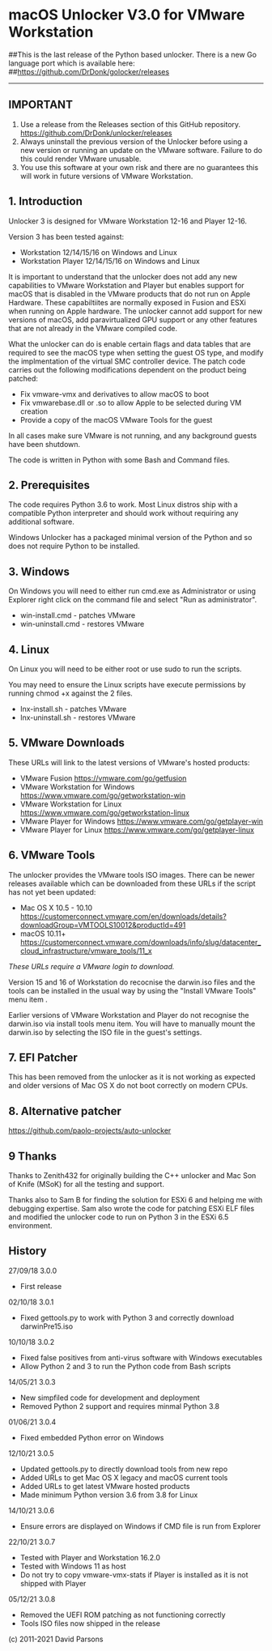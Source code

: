 # macOS Unlocker V3.0 for VMware Workstation

##This is the last release of the Python based unlocker. There is a new Go language port which is available here:
##https://github.com/DrDonk/golocker/releases

---
**IMPORTANT**
---
1. Use a release from the Releases section of this GitHub repository. https://github.com/DrDonk/unlocker/releases
2. Always uninstall the previous version of the Unlocker before using a new version or 
running an update on the VMware software. Failure to do this could render VMware unusable. 
3. You use this software at your own risk and there are no guarantees this will work 
in future versions of VMware Workstation.

## 1. Introduction
Unlocker 3 is designed for VMware Workstation 12-16 and Player 12-16.

Version 3 has been tested against:

* Workstation 12/14/15/16 on Windows and Linux
* Workstation Player 12/14/15/16 on Windows and Linux


It is important to understand that the unlocker does not add any new capabilities to VMware Workstation and Player
but enables support for macOS that is disabled in the VMware products that do not run on Apple Hardware. 
These capabiltiites are normally exposed in Fusion and ESXi when running on Apple hardware. The unlocker cannot add 
support for new versions of macOS, add paravirtualized GPU support or any other features that are not already in the
VMware compiled code.

What the unlocker can do is enable certain flags and data tables that are required to see the macOS type when setting 
the guest OS type, and modify the implmentation of the virtual SMC controller device.
The patch code carries out the following modifications dependent on the product
being patched:

* Fix vmware-vmx and derivatives to allow macOS to boot
* Fix vmwarebase.dll or .so to allow Apple to be selected during VM creation
* Provide a copy of the macOS VMware Tools for the guest

In all cases make sure VMware is not running, and any background guests have been shutdown.

The code is written in Python with some Bash and Command files.

## 2. Prerequisites
The code requires Python 3.6 to work. Most Linux distros ship with a compatible
Python interpreter and should work without requiring any additional software.

Windows Unlocker has a packaged minimal version of the Python and so does not require Python to be installed.


## 3. Windows
On Windows you will need to either run cmd.exe as Administrator or using
Explorer right click on the command file and select "Run as administrator".

- win-install.cmd   - patches VMware
- win-uninstall.cmd - restores VMware

## 4. Linux
On Linux you will need to be either root or use sudo to run the scripts.

You may need to ensure the Linux scripts have execute permissions
by running chmod +x against the 2 files.

- lnx-install.sh   - patches VMware
- lnx-uninstall.sh - restores VMware
   

## 5. VMware Downloads

These URLs will link to the latest versions of VMware's hosted products:

* VMware Fusion https://vmware.com/go/getfusion
* VMware Workstation for Windows https://www.vmware.com/go/getworkstation-win
* VMware Workstation for Linux https://www.vmware.com/go/getworkstation-linux
* VMware Player for Windows https://www.vmware.com/go/getplayer-win
* VMware Player for Linux https://www.vmware.com/go/getplayer-linux

## 6. VMware Tools
The unlocker provides the VMware tools ISO images. There can be newer releases available which can be downloaded
from these URLs if the script has not yet been updated:

* Mac OS X 10.5 - 10.10 https://customerconnect.vmware.com/en/downloads/details?downloadGroup=VMTOOLS10012&productId=491
* macOS 10.11+ https://customerconnect.vmware.com/downloads/info/slug/datacenter_cloud_infrastructure/vmware_tools/11_x

_These URLs require a VMware login to download._

Version 15 and 16 of Workstation do recocnise the darwin.iso files and the tools can be installed in the usual way by 
using the "Install VMware Tools" menu item .

Earlier versions of VMware Workstation and Player do not recognise the darwin.iso via install tools menu item.
You will have to manually mount the darwin.iso by selecting the ISO file in the guest's settings.

## 7. EFI Patcher

This has been removed from the unlocker as it is not working as expected and older versions of Mac OS X do not boot
correctly on modern CPUs. 

## 8. Alternative patcher

https://github.com/paolo-projects/auto-unlocker


## 9 Thanks
Thanks to Zenith432 for originally building the C++ unlocker and Mac Son of Knife
(MSoK) for all the testing and support.

Thanks also to Sam B for finding the solution for ESXi 6 and helping me with
debugging expertise. Sam also wrote the code for patching ESXi ELF files and
modified the unlocker code to run on Python 3 in the ESXi 6.5 environment.


## History
27/09/18 3.0.0
- First release

02/10/18 3.0.1
- Fixed gettools.py to work with Python 3 and correctly download darwinPre15.iso

10/10/18 3.0.2 
- Fixed false positives from anti-virus software with Windows executables   
- Allow Python 2 and 3 to run the Python code from Bash scripts

14/05/21 3.0.3
- New simpfiled code for development and deployment
- Removed Python 2 support and requires minmal Python 3.8

01/06/21 3.0.4
- Fixed embedded Python error on Windows

12/10/21 3.0.5
- Updated gettools.py to directly download tools from new repo
- Added URLs to get Mac OS X legacy and macOS current tools
- Added URLs to get latest VMware hosted products
- Made minimum Python version 3.6 from 3.8 for Linux

14/10/21 3.0.6
- Ensure errors are displayed on Windows if CMD file is run from Explorer

22/10/21 3.0.7
- Tested with Player and Workstation 16.2.0
- Tested with Windows 11 as host
- Do not try to copy vmware-vmx-stats if Player is installed as it is not shipped with Player

05/12/21 3.0.8
- Removed the UEFI ROM patching as not functioning correctly
- Tools ISO files now shipped in the release

(c) 2011-2021 David Parsons
